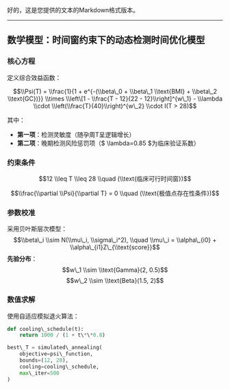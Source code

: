 好的，这是您提供的文本的Markdown格式版本。

---

## 数学模型：时间窗约束下的动态检测时间优化模型

### 核心方程

定义综合效益函数：

$$\\Psi(T) = \\frac{1}{1 + e^{-(\\beta\_0 + \\beta\_1 \\text{BMI} + \\beta\_2 \\text{GC})}} \\times \\left\[1 - \\frac{T - 12}{22 - 12}\\right]^{w\_1} - \\lambda \\cdot \\left(\\frac{T}{40}\\right)^{w\_2} \\cdot I(T > 28)$$

其中：

* **第一项**：检测灵敏度（随孕周T呈逻辑增长）
* **第二项**：晚期检测风险惩罚项（$ \\lambda=0.85 $为临床验证系数）

### 约束条件

$$12 \\leq T \\leq 28 \\quad (\\text{临床可行时间窗})$$

$$\\frac{\\partial \\Psi}{\\partial T} = 0 \\quad (\\text{极值点存在性条件})$$

### 参数校准

采用贝叶斯层次模型：
$$\\beta\_i \\sim N(\\mu\_i, \\sigma\_i^2), \\quad \\mu\_i = \\alpha\_{i0} + \\alpha\_{i1}Z\_{\\text{score}}$$
**先验分布**：
$$w\_1 \\sim \\text{Gamma}(2, 0.5)$$
$$w\_2 \\sim \\text{Beta}(1.5, 2)$$

### 数值求解

使用自适应模拟退火算法：

```python
def cooling\_schedule(t):
    return 1000 / (1 + t\*\*0.8)

best\_T = simulated\_annealing(
    objective=psi\_function,
    bounds=(12, 28),
    cooling=cooling\_schedule,
    max\_iter=500
)
```

